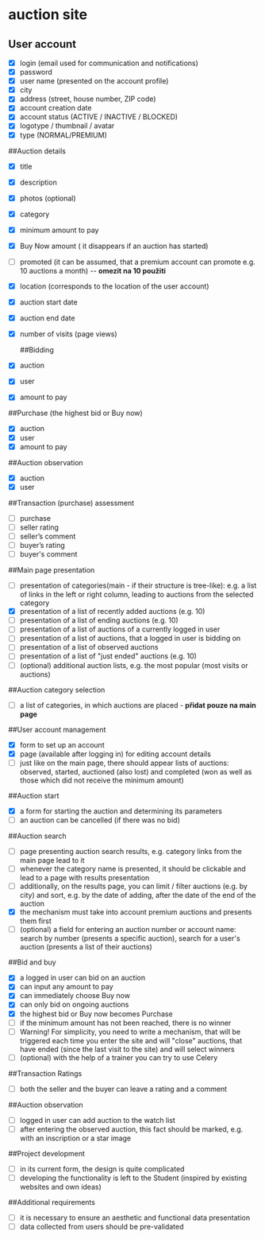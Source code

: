 # auction site

## User account
- [x] login (email used for communication and notifications)
- [x] password
- [x] user name (presented on the account profile)
- [x] city
- [x] address (street, house number, ZIP code)
- [x] account creation date
- [x] account status (ACTIVE / INACTIVE / BLOCKED)
- [x] logotype / thumbnail / avatar
- [x] type (NORMAL/PREMIUM)

##Auction details
- [x] title
- [x] description
- [x] photos (optional)
- [x] category
- [x] minimum amount to pay
- [x] Buy Now amount ( it disappears if an auction has started) 
- [ ] promoted (it can be assumed, that a premium account can promote e.g. 10 auctions a month) -- **omezit na 10 použiti**
- [x] location (corresponds to the location of the user account)
- [x] auction start date
- [x] auction end date
- [x] number of visits (page views) 

  ##Bidding
- [x] auction
- [x] user
- [x] amount to pay

 ##Purchase (the highest bid or Buy now)
- [x] auction
- [x] user
- [x] amount to pay

 ##Auction observation
- [x] auction
- [x] user

##Transaction (purchase) assessment
- [ ] purchase
- [ ] seller rating
- [ ] seller’s comment
- [ ] buyer’s rating
- [ ] buyer's comment

##Main page presentation
- [ ] presentation of categories(main - if their structure is tree-like): e.g. a list of links in the left or right column, leading to auctions from the selected category
- [x] presentation of a list of recently added auctions (e.g. 10)
- [ ] presentation of a list of ending auctions (e.g. 10)
- [ ] presentation of a list of auctions of a currently logged in user
- [ ] presentation of a list of auctions, that a logged in user is bidding on
- [ ] presentation of a list of observed auctions
- [ ] presentation of a list of "just ended" auctions (e.g. 10)
- [ ] (optional) additional auction lists, e.g. the most popular (most visits or auctions)

##Auction category selection
- [ ] a list of categories, in which auctions are placed - **přidat pouze na main page**

##User account management
- [x] form to set up an account
- [x] page (available after logging in) for editing account details
- [ ] just like on the main page, there should appear lists of auctions: observed, started, auctioned (also lost) and completed (won as well as those which did not receive the minimum amount)

##Auction start
- [x] a form for starting the auction and determining its parameters
- [ ] an auction can be cancelled (if there was no bid)

##Auction search
- [ ] page presenting auction search results, e.g. category links from the main page lead to it
- [ ] whenever the category name is presented, it should be clickable and lead to a page with results presentation
- [ ] additionally, on the results page, you can limit / filter auctions (e.g. by city) and sort, e.g. by the date of adding, after the date of the end of the auction
- [x] the mechanism must take into account premium auctions and presents them first
- [ ] (optional) a field for entering an auction number or account name: search by number (presents a specific auction), search for a user's auction (presents a list of their auctions)

##Bid and buy
- [x] a logged in user can bid on an auction
- [x] can input any amount to pay
- [x] can immediately choose Buy now
- [x] can only bid on ongoing auctions
- [x] the highest bid or Buy now becomes Purchase
- [ ] if the minimum amount has not been reached, there is no winner
- [ ] Warning! For simplicity, you need to write a mechanism, that will be triggered each time you enter the site and will "close" auctions, that have ended (since the last visit to the site) and will select winners
- [ ] (optional) with the help of a trainer you can try to use Celery

##Transaction Ratings
- [ ] both the seller and the buyer can leave a rating and a comment

##Auction observation
- [ ] logged in user can add auction to the watch list
- [ ] after entering the observed auction, this fact should be marked, e.g. with an inscription or a star image

##Project development
- [ ] in its current form, the design is quite complicated
- [ ] developing the functionality is left to the Student (inspired by existing websites and own ideas)

##Additional requirements
- [ ] it is necessary to ensure an aesthetic and functional data presentation
- [ ] data collected from users should be pre-validated

